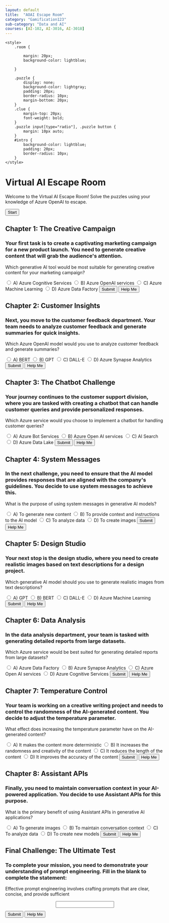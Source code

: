 ```yaml
---
layout: default
title:  "AOAI Escape Room"
category: "Gamification123"
sub-category: "Data and AI"
courses: [AI-102, AI-3016, AI-3018]
---
```


<html lang="en">
<head>

    <style>
        .room { 

            margin: 20px; 
            background-color: lightblue; 

        }

        .puzzle { 
            display: none; 
            background-color: lightgray; 
            padding: 20px; 
            border-radius: 10px; 
            margin-bottom: 20px; 
        }
        .clue { 
            margin-top: 20px; 
            font-weight: bold; 
        }
        .puzzle input[type="radio"], .puzzle button { 
            margin: 10px auto; 
        }
        #intro {
            background-color: lightblue; 
            padding: 20px; 
            border-radius: 10px; 
        }
    </style>
</head>
<body>
    <div class="room">
    <h1>Virtual AI Escape Room</h1>
    <div id="intro">
        <p>Welcome to the Virtual AI Escape Room! Solve the puzzles using your knowledge of Azure OpenAI to escape.</p>
        <button onclick="startEscapeRoom()">Start</button>
    </div>
    <div id="puzzle1" class="puzzle">
        <h2>Chapter 1: The Creative Campaign</h2>
        <h3>Your first task is to create a captivating marketing campaign for a new product launch. You need to generate creative content that will grab the audience's attention.</h3>
        <p>Which generative AI tool would be most suitable for generating creative content for your marketing campaign?</p>
        <label><input type="radio" name="answer1" value="a"> A) Azure Cognitive Services</label>
        <label><input type="radio" name="answer1" value="b"> B) Azure OpenAI services</label>
        <label><input type="radio" name="answer1" value="c"> C) Azure Machine Learning</label>
        <label><input type="radio" name="answer1" value="d"> D) Azure Data Factory</label>
        <button onclick="checkAnswer(1)">Submit</button>
        <button onclick="helpMe(1)">Help Me</button>
        <div class="clue" id="clue1"></div>
    </div>
    <div id="puzzle2" class="puzzle">
        <h2>Chapter 2: Customer Insights</h2>
        <h3>Next, you move to the customer feedback department. Your team needs to analyze customer feedback and generate summaries for quick insights.</h3>
        <p>Which Azure OpenAI model would you use to analyze customer feedback and generate summaries?</p>
        <label><input type="radio" name="answer2" value="a"> A) BERT</label>
        <label><input type="radio" name="answer2" value="b"> B) GPT</label>
        <label><input type="radio" name="answer2" value="c"> C) DALL-E</label>
        <label><input type="radio" name="answer2" value="d"> D) Azure Synapse Analytics</label>
        <button onclick="checkAnswer(2)">Submit</button>
        <button onclick="helpMe(2)">Help Me</button>
        <div class="clue" id="clue2"></div>
    </div>
    <div id="puzzle3" class="puzzle">
        <h2>Chapter 3: The Chatbot Challenge</h2>
        <h3>Your journey continues to the customer support division, where you are tasked with creating a chatbot that can handle customer queries and provide personalized responses.</h3>
        <p>Which Azure service would you choose to implement a chatbot for handling customer queries?</p>
        <label><input type="radio" name="answer3" value="a"> A) Azure Bot Services</label>
        <label><input type="radio" name="answer3" value="b"> B) Azure Open AI services</label>
        <label><input type="radio" name="answer3" value="c"> C) AI Search</label>
        <label><input type="radio" name="answer3" value="d"> D) Azure Data Lake</label>
        <button onclick="checkAnswer(3)">Submit</button>
        <button onclick="helpMe(3)">Help Me</button>
        <div class="clue" id="clue3"></div>
    </div>
    <div id="puzzle4" class="puzzle">
        <h2>Chapter 4: System Messages</h2>
        <h3>In the next challenge, you need to ensure that the AI model provides responses that are aligned with the company's guidelines. You decide to use system messages to achieve this.</h3>
        <p>What is the purpose of using system messages in generative AI models?</p>
        <label><input type="radio" name="answer4" value="a"> A) To generate new content</label>
        <label><input type="radio" name="answer4" value="b"> B) To provide context and instructions to the AI model</label>
        <label><input type="radio" name="answer4" value="c"> C) To analyze data</label>
        <label><input type="radio" name="answer4" value="d"> D) To create images</label>
        <button onclick="checkAnswer(4)">Submit</button>
        <button onclick="helpMe(4)">Help Me</button>
        <div class="clue" id="clue4"></div>
    </div>
    <div id="puzzle5" class="puzzle">
        <h2>Chapter 5: Design Studio</h2>
        <h3>Your next stop is the design studio, where you need to create realistic images based on text descriptions for a design project.</h3>
        <p>Which generative AI model should you use to generate realistic images from text descriptions?</p>
        <label><input type="radio" name="answer5" value="a"> A) GPT</label>
        <label><input type="radio" name="answer5" value="b"> B) BERT</label>
        <label><input type="radio" name="answer5" value="c"> C) DALL-E</label>
        <label><input type="radio" name="answer5" value="d"> D) Azure Machine Learning</label>
        <button onclick="checkAnswer(5)">Submit</button>
        <button onclick="helpMe(5)">Help Me</button>
        <div class="clue" id="clue5"></div>
    </div>
    <div id="puzzle6" class="puzzle">
        <h2>Chapter 6: Data Analysis</h2>
        <h3>In the data analysis department, your team is tasked with generating detailed reports from large datasets.</h3>
        <p>Which Azure service would be best suited for generating detailed reports from large datasets?</p>
        <label><input type="radio" name="answer6" value="a"> A) Azure Data Factory</label>
        <label><input type="radio" name="answer6" value="b"> B) Azure Synapse Analytics</label>
        <label><input type="radio" name="answer6" value="c"> C) Azure Open AI services</label>
        <label><input type="radio" name="answer6" value="d"> D) Azure Cognitive Services</label>
        <button onclick="checkAnswer(6)">Submit</button>
        <button onclick="helpMe(6)">Help Me</button>
        <div class="clue" id="clue6"></div>
    </div>
    <div id="puzzle7" class="puzzle">
        <h2>Chapter 7: Temperature Control</h2>
        <h3>Your team is working on a creative writing project and needs to control the randomness of the AI-generated content. You decide to adjust the temperature parameter.</h3>
        <p>What effect does increasing the temperature parameter have on the AI-generated content?</p>
        <label><input type="radio" name="answer7" value="a"> A) It makes the content more deterministic</label>
        <label><input type="radio" name="answer7" value="b"> B) It increases the randomness and creativity of the content</label>
        <label><input type="radio" name="answer7" value="c"> C) It reduces the length of the content</label>
        <label><input type="radio" name="answer7" value="d"> D) It improves the accuracy of the content</label>
        <button onclick="checkAnswer(7)">Submit</button>
        <button onclick="helpMe(7)">Help Me</button>
        <div class="clue" id="clue7"></div>
    </div>
    <div id="puzzle8" class="puzzle">
        <h2>Chapter 8: Assistant APIs</h2>
        <h3>Finally, you need to maintain conversation context in your AI-powered application. You decide to use Assistant APIs for this purpose.</h3>
        <p>What is the primary benefit of using Assistant APIs in generative AI applications?</p>
        <label><input type="radio" name="answer8" value="a"> A) To generate images</label>
        <label><input type="radio" name="answer8" value="b"> B) To maintain conversation context</label>
        <label><input type="radio" name="answer8" value="c"> C) To analyze data</label>
        <label><input type="radio" name="answer8" value="d"> D) To create new models</label>
        <button onclick="checkAnswer(8)">Submit</button>
        <button onclick="helpMe(8)">Help Me</button>
        <div class="clue" id="clue8"></div>
    </div>
    <div id="finalChallenge" class="puzzle">
    <h2>Final Challenge: The Ultimate Test</h2>
    <h3>To complete your mission, you need to demonstrate your understanding of prompt engineering. Fill in the blank to complete the statement:</h3>
    <p>Effective prompt engineering involves crafting prompts that are clear, concise, and provide sufficient </p>
    <input type="text" id="finalAnswer" style="display: block; margin: 10px auto;">
    <button onclick="checkFinalAnswer()">Submit</button>
    <button onclick="helpMe('final')">Help Me</button>
    <div class="clue" id="finalClue"></div>
    </div>
    </div>
<script>
    let currentPuzzle = 1;
    const clues = ["Azure OpenAI services", "GPT", "Azure Bot Services", "To provide context and instructions to the AI model", "DALL-E", "Azure Synapse Analytics", "It increases the randomness and creativity of the content", "To maintain conversation context"];
    const correctAnswers = ["b", "b", "a", "b", "c", "b", "b", "b"];

    function startEscapeRoom() {
        document.getElementById('intro').style.display = 'none';
        showPuzzle(currentPuzzle);
    }

    function showPuzzle(puzzleNumber) {
        document.getElementById(`puzzle${puzzleNumber}`).style.display = 'block';
    }

    function checkAnswer(puzzleNumber) {
        const selectedOption = document.querySelector(`input[name="answer${puzzleNumber}"]:checked`);
        const clueElement = document.getElementById(`clue${puzzleNumber}`);

        if (selectedOption && selectedOption.value === correctAnswers[puzzleNumber - 1]) {
            clueElement.textContent = `Correct! Clue: ${clues[puzzleNumber - 1]}`;
            currentPuzzle++;
            if (currentPuzzle <= clues.length) {
                setTimeout(() => {
                    document.getElementById(`puzzle${puzzleNumber}`).style.display = 'none';
                    showPuzzle(currentPuzzle);
                }, 1000);
            } else {
                setTimeout(() => {
                    document.getElementById(`puzzle${puzzleNumber}`).style.display = 'none';
                    document.getElementById('finalChallenge').style.display = 'block';
                }, 1000);
            }
        } else {
            clueElement.textContent = 'Incorrect, try again!';
        }
    }

    function helpMe(puzzleNumber) {
        if (puzzleNumber === 'final') {
            document.getElementById('finalAnswer').value = 'context';
        } else {
            document.querySelector(`input[name="answer${puzzleNumber}"][value="${correctAnswers[puzzleNumber - 1]}"]`).checked = true;
        }
    }

    function checkFinalAnswer() {
        const finalAnswer = document.getElementById('finalAnswer').value.toLowerCase();
        const finalClueElement = document.getElementById('finalClue');

        if (finalAnswer === 'context') {
            finalClueElement.textContent = 'Congratulations! You have escaped the room!';
        } else {
            finalClueElement.textContent = 'Incorrect, try again!';
        }
    }
</script>
</body>
</html>
